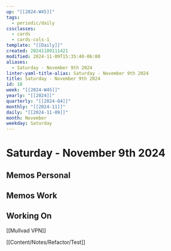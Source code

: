 ```yaml
---
up: "[[2024-W45]]"
tags:
  - periodic/daily
cssclasses:
  - cards
  - cards-cols-1
template: "[[Daily]]"
created: 20241109111421
modified: 2024-11-09T15:35:40-06:00
aliases:
  - Saturday - November 9th 2024
linter-yaml-title-alias: Saturday - November 9th 2024
title: Saturday - November 9th 2024
id: 10
week: "[[2024-W45]]"
yearly: "[[2024]]"
quarterly: "[[2024-Q4]]"
monthly: "[[2024-11]]"
daily: "[[2024-11-09]]"
month: November
weekday: Saturday
---
```


# Saturday - November 9th 2024

## Memos Personal

## Memos Work

## Working On

[[Mullvad VPN]]

[[Content/Notes/Refactor/Test]]
